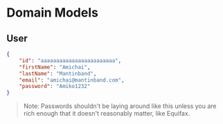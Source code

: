 # Domain Models

## User

```json
{
    "id": "aaaaaaaaaaaaaaaaaaaaaaaa",
    "firstName": "Amichai",
    "lastName": "Mantinband",
    "email": "amichai@mantinband.com",
    "password": "Amiko1232"
}
```

> Note: Passwords shouldn't be laying around like this unless you are rich enough that it doesn't reasonably matter, like Equifax.